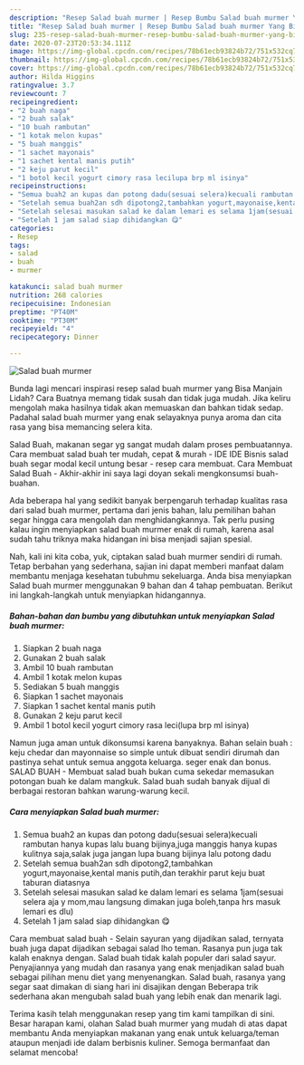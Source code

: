 ```yaml
---
description: "Resep Salad buah murmer | Resep Bumbu Salad buah murmer Yang Bisa Manjain Lidah"
title: "Resep Salad buah murmer | Resep Bumbu Salad buah murmer Yang Bisa Manjain Lidah"
slug: 235-resep-salad-buah-murmer-resep-bumbu-salad-buah-murmer-yang-bisa-manjain-lidah
date: 2020-07-23T20:53:34.111Z
image: https://img-global.cpcdn.com/recipes/78b61ecb93824b72/751x532cq70/salad-buah-murmer-foto-resep-utama.jpg
thumbnail: https://img-global.cpcdn.com/recipes/78b61ecb93824b72/751x532cq70/salad-buah-murmer-foto-resep-utama.jpg
cover: https://img-global.cpcdn.com/recipes/78b61ecb93824b72/751x532cq70/salad-buah-murmer-foto-resep-utama.jpg
author: Hilda Higgins
ratingvalue: 3.7
reviewcount: 7
recipeingredient:
- "2 buah naga"
- "2 buah salak"
- "10 buah rambutan"
- "1 kotak melon kupas"
- "5 buah manggis"
- "1 sachet mayonais"
- "1 sachet kental manis putih"
- "2 keju parut kecil"
- "1 botol kecil yogurt cimory rasa lecilupa brp ml isinya"
recipeinstructions:
- "Semua buah2 an kupas dan potong dadu(sesuai selera)kecuali rambutan hanya kupas lalu buang bijinya,juga manggis hanya kupas kulitnya saja,salak juga jangan lupa buang bijinya lalu potong dadu"
- "Setelah semua buah2an sdh dipotong2,tambahkan yogurt,mayonaise,kental manis putih,dan terakhir parut keju buat taburan diatasnya"
- "Setelah selesai masukan salad ke dalam lemari es selama 1jam(sesuai selera aja y mom,mau langsung dimakan juga boleh,tanpa hrs masuk lemari es dlu)"
- "Setelah 1 jam salad siap dihidangkan 😋"
categories:
- Resep
tags:
- salad
- buah
- murmer

katakunci: salad buah murmer 
nutrition: 268 calories
recipecuisine: Indonesian
preptime: "PT40M"
cooktime: "PT30M"
recipeyield: "4"
recipecategory: Dinner

---
```



![Salad buah murmer](https://img-global.cpcdn.com/recipes/78b61ecb93824b72/751x532cq70/salad-buah-murmer-foto-resep-utama.jpg)

Bunda lagi mencari inspirasi resep salad buah murmer yang Bisa Manjain Lidah? Cara Buatnya memang tidak susah dan tidak juga mudah. Jika keliru mengolah maka hasilnya tidak akan memuaskan dan bahkan tidak sedap. Padahal salad buah murmer yang enak selayaknya punya aroma dan cita rasa yang bisa memancing selera kita.

Salad Buah, makanan segar yg sangat mudah dalam proses pembuatannya. Cara membuat salad buah ter mudah, cepat &amp; murah - IDE IDE Bisnis salad buah segar modal kecil untung besar - resep cara membuat. Cara Membuat Salad Buah - Akhir-akhir ini saya lagi doyan sekali mengkonsumsi buah-buahan.

Ada beberapa hal yang sedikit banyak berpengaruh terhadap kualitas rasa dari salad buah murmer, pertama dari jenis bahan, lalu pemilihan bahan segar hingga cara mengolah dan menghidangkannya. Tak perlu pusing kalau ingin menyiapkan salad buah murmer enak di rumah, karena asal sudah tahu triknya maka hidangan ini bisa menjadi sajian spesial.


Nah, kali ini kita coba, yuk, ciptakan salad buah murmer sendiri di rumah. Tetap berbahan yang sederhana, sajian ini dapat memberi manfaat dalam membantu menjaga kesehatan tubuhmu sekeluarga. Anda bisa menyiapkan Salad buah murmer menggunakan 9 bahan dan 4 tahap pembuatan. Berikut ini langkah-langkah untuk menyiapkan hidangannya.

<!--inarticleads1-->

##### Bahan-bahan dan bumbu yang dibutuhkan untuk menyiapkan Salad buah murmer:

1. Siapkan 2 buah naga
1. Gunakan 2 buah salak
1. Ambil 10 buah rambutan
1. Ambil 1 kotak melon kupas
1. Sediakan 5 buah manggis
1. Siapkan 1 sachet mayonais
1. Siapkan 1 sachet kental manis putih
1. Gunakan 2 keju parut kecil
1. Ambil 1 botol kecil yogurt cimory rasa leci(lupa brp ml isinya)


Namun juga aman untuk dikonsumsi karena banyaknya. Bahan selain buah : keju chedar dan mayonnaise so simple untuk dibuat sendiri dirumah dan pastinya sehat untuk semua anggota keluarga. seger enak dan bonus. SALAD BUAH - Membuat salad buah bukan cuma sekedar memasukan potongan buah ke dalam mangkuk. Salad buah sudah banyak dijual di berbagai restoran bahkan warung-warung kecil. 

<!--inarticleads2-->

##### Cara menyiapkan Salad buah murmer:

1. Semua buah2 an kupas dan potong dadu(sesuai selera)kecuali rambutan hanya kupas lalu buang bijinya,juga manggis hanya kupas kulitnya saja,salak juga jangan lupa buang bijinya lalu potong dadu
1. Setelah semua buah2an sdh dipotong2,tambahkan yogurt,mayonaise,kental manis putih,dan terakhir parut keju buat taburan diatasnya
1. Setelah selesai masukan salad ke dalam lemari es selama 1jam(sesuai selera aja y mom,mau langsung dimakan juga boleh,tanpa hrs masuk lemari es dlu)
1. Setelah 1 jam salad siap dihidangkan 😋


Cara membuat salad buah - Selain sayuran yang dijadikan salad, ternyata buah juga dapat dijadikan sebagai salad lho teman. Rasanya pun juga tak kalah enaknya dengan. Salad buah tidak kalah populer dari salad sayur. Penyajiannya yang mudah dan rasanya yang enak menjadikan salad buah sebagai pilihan menu diet yang menyenangkan. Salad buah, rasanya yang segar saat dimakan di siang hari ini disajikan dengan Beberapa trik sederhana akan mengubah salad buah yang lebih enak dan menarik lagi. 

Terima kasih telah menggunakan resep yang tim kami tampilkan di sini. Besar harapan kami, olahan Salad buah murmer yang mudah di atas dapat membantu Anda menyiapkan makanan yang enak untuk keluarga/teman ataupun menjadi ide dalam berbisnis kuliner. Semoga bermanfaat dan selamat mencoba!
